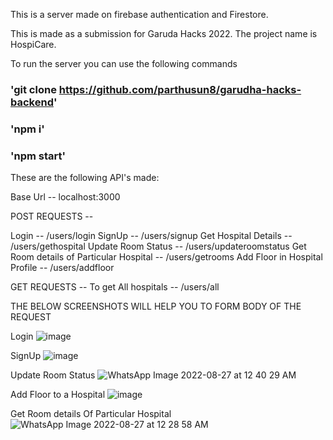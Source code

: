 This is a server made on firebase authentication and Firestore.

This is made as a submission for Garuda Hacks 2022.
The project name is HospiCare.

To run the server you can use the following commands

### 'git clone https://github.com/parthusun8/garudha-hacks-backend'
### 'npm i'
### 'npm start'


These are the following API's made:

Base Url -- localhost:3000

POST REQUESTS -- 

  Login -- /users/login
  SignUp -- /users/signup
  Get Hospital Details -- /users/gethospital
  Update Room Status -- /users/updateroomstatus
  Get Room details of Particular Hospital -- /users/getrooms
  Add Floor in Hospital Profile -- /users/addfloor
  
GET REQUESTS --
  To get All hospitals -- /users/all
  
  
 THE BELOW SCREENSHOTS WILL HELP YOU TO FORM BODY OF THE REQUEST
 
 Login
 ![image](https://user-images.githubusercontent.com/77690791/187014184-74555f9c-86fc-45c4-975b-2e9648883022.png)
 
 SignUp
 ![image](https://user-images.githubusercontent.com/77690791/187014145-1f21c21c-09da-485d-aa3e-5b7b340a2c72.png)

 Update Room Status
 ![WhatsApp Image 2022-08-27 at 12 40 29 AM](https://user-images.githubusercontent.com/77690791/187014293-cb27f2b6-47b8-48d1-8855-1b2be0634497.jpeg)
  
 Add Floor to a Hospital
 ![image](https://user-images.githubusercontent.com/77690791/187014260-995ca746-99f6-4925-a000-49f2310f7497.png)

  Get Room details Of Particular Hospital
![WhatsApp Image 2022-08-27 at 12 28 58 AM](https://user-images.githubusercontent.com/77690791/187014322-03eef529-5ad6-476e-8eb7-3b6618e01fce.jpeg)
